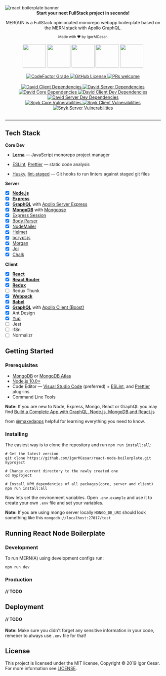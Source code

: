 <img src="https://user-images.githubusercontent.com/5064518/62132713-f3c25480-b2b3-11e9-9bb2-8447432ac980.png" alt="react boilerplate banner" align="center" />

<br>

<div align="center">
    <b>
        Start your next FullStack project in seconds!
    </b>
    <p>MER(A)N is a FullStack opinionated monorepo webapp boilerplate based on the MERN stack with Apollo GraphQL.</p>
    <sub>
        Made with ❤️ by <a ref="https://github.com/IgorMCesar">IgorMCesar</a>.
    </sub>
</div>

<br>

<div align="center">
  <img src="https://cdn.iconscout.com/icon/free/png-256/mongodb-5-1175140.png" height="75">
  <img src="https://cdn.iconscout.com/icon/free/png-256/express-8-1175029.png" height="75">
  <img src="https://upload.wikimedia.org/wikipedia/commons/thumb/4/47/React.svg/512px-React.svg.png" height="75">
  <img src="https://media.licdn.com/dms/image/C4E0BAQE19TrEXW022w/company-logo_200_200/0?e=2159024400&v=beta&t=KSA1haVf2zqXDG5scvlmrXltTNA3MkkLLQpolQrTBTU" height="75">
  <img src="https://nodejs.org/static/images/logo-hexagon-card.png" height="75">
</div>

<br>

<div align="center">
    <a href="https://img.shields.io/codefactor/grade/github/IgorMCesar/react-express-mongo-boilerplate">
    <img alt="CodeFactor Grade" src="https://img.shields.io/codefactor/grade/github/IgorMCesar/react-express-mongo-boilerplate">
  </a>
  <a href="https://img.shields.io/github/license/IgorMCesar/react-express-mongo-boilerplate?color=blue">
  	<img alt="GitHub License" src="https://img.shields.io/github/license/IgorMCesar/react-express-mongo-boilerplate?color=blue">
  </a>
  <a href="https://egghead.io/courses/how-to-contribute-to-an-open-source-project-on-github">
    <img alt="PRs welcome" src="https://img.shields.io/badge/PRs-welcome-brightgreen">
  </a>
</div>

<br>

<div align="center">
  <a href="https://img.shields.io/david/IgorMCesar/react-express-mongo-boilerplate?label=client%20dependencies&path=src/client">
    <img alt="David Client Dependencies" src="https://img.shields.io/david/IgorMCesar/react-express-mongo-boilerplate?label=client%20dependencies&path=src/client">
  </a>
  <a href="https://img.shields.io/david/IgorMCesar/react-express-mongo-boilerplate?label=server%20dependencies&path=src/server">
    <img alt="David Server Dependencies" src="https://img.shields.io/david/IgorMCesar/react-express-mongo-boilerplate?label=server%20dependencies&path=src/server">
  </a>
</div>
<div align="center">
  <a href="https://img.shields.io/david/dev/IgorMCesar/react-express-mongo-boilerplate?label=core%20devDependencies">
    <img alt="David Core Dependencies" src="https://img.shields.io/david/dev/IgorMCesar/react-express-mongo-boilerplate?label=core%20devDependencies">
  </a>
  <a href="https://img.shields.io/david/dev/IgorMCesar/react-express-mongo-boilerplate?label=client%20devDependencies&path=src/client">
    <img alt="David Client Dev Dependencies" src="https://img.shields.io/david/dev/IgorMCesar/react-express-mongo-boilerplate?label=client%20devDependencies&path=src/client">
  </a>
  <a href="https://img.shields.io/david/dev/IgorMCesar/react-express-mongo-boilerplate?label=server%20devDependencies&path=src/server">
    <img alt="David Server Dev Dependencies" src="https://img.shields.io/david/dev/IgorMCesar/react-express-mongo-boilerplate?label=server%20devDependencies&path=src/server">
  </a>
</div>
<div align="center">
    <a href="https://img.shields.io/snyk/vulnerabilities/github/IgorMCesar/react-express-mongo-boilerplatelabel=core%20vulnerabilities">
    <img alt="Snyk Core Vulnerabilities" src="https://img.shields.io/snyk/vulnerabilities/github/IgorMCesar/react-express-mongo-boilerplate?label=core%20vulnerabilities">
  </a>
  <a href="https://img.shields.io/snyk/vulnerabilities/github/IgorMCesar/react-express-mongo-boilerplate?&path=src/client/package.json&label=client%20vulnerabilities">
    <img alt="Snyk Client Vulnerabilities" src="https://img.shields.io/snyk/vulnerabilities/github/IgorMCesar/react-express-mongo-boilerplate?&path=src/client/package.json&label=client%20vulnerabilities">
  </a>
  <a href="https://img.shields.io/snyk/vulnerabilities/github/IgorMCesar/react-express-mongo-boilerplate?&path=src/server/package.json&label=server%20vulnerabilities">
    <img alt="Snyk Server Vulnerabilities" src="https://img.shields.io/snyk/vulnerabilities/github/IgorMCesar/react-express-mongo-boilerplate?&path=src/server/package.json&label=server%20vulnerabilities">
  </a>
</div>

<br>

<hr />

## Tech Stack

**Core Dev**

- **[Lerna](https://github.com/lerna/lerna)** —  JavaScript monorepo project manager

- [ESLint](https://eslint.org/), [Prettier](https://prettier.io/) —  static code analysis

- [Husky](https://github.com/typicode/husky), [lint-staged](https://github.com/okonet/lint-staged) — Git hooks to run linters against staged git files

**Server**

- [x] **[Node.js](https://nodejs.org)** 
- [x] **[Express](https://github.com/expressjs/express)**
- [x] **[GraphQL](http://graphql.org/)** with [Apollo Server Express](https://github.com/apollographql/apollo-server/tree/master/packages/apollo-server-express)
- [x] **[MongoDB](https://www.mongodb.com/)** with [Mongoose](https://github.com/Automattic/mongoose)
- [x] [Express Session](https://github.com/expressjs/session)
- [x] [Body Parser](https://github.com/expressjs/body-parser)
- [x] [NodeMailer](https://github.com/nodemailer/nodemailer)
- [x] [Helmet](https://github.com/helmetjs/helmet)
- [x] [bcrypt.js](https://github.com/dcodeIO/bcrypt.js)
- [x] [Morgan](https://github.com/expressjs/morgan)
- [x] [Joi](https://github.com/hapijs/joi)
- [x] [Chalk](https://github.com/chalk/chalk)

**Client**

- [x] **[React](https://reactjs.org/)** 
- [x] **[React Router](https://github.com/ReactTraining/react-router)**
- [x] **[Redux](https://redux.js.org/)**
- [ ] Redux Thunk
- [x] **[Webpack](https://github.com/webpack/webpack)**
- [x] **[Babel](https://babeljs.io/)**
- [x] **[GraphQL](http://graphql.org/)** with [Apollo Client (Boost)](https://github.com/apollographql/apollo-client/tree/master/packages/apollo-boost)
- [x] [Ant Design](https://ant.design/)
- [x] [Yup](https://github.com/jquense/yup)
- [ ] Jest
- [ ] i18n
- [ ] Normalizr

## Getting Started

### Prerequisites

- [MongoDB](https://www.mongodb.com/download-center/community) or [MongoDB Atlas](https://www.mongodb.com/cloud/atlas)
- [Node.js 10.0+](http://nodejs.org)
- Code Editor —  [Visual Studio Code](https://code.visualstudio.com/) (preferred) + [ESLint](https://marketplace.visualstudio.com/items?itemName=dbaeumer.vscode-eslint), and [Prettier](https://marketplace.visualstudio.com/items?itemName=esbenp.prettier-vscode) plug-ins.
- Command Line Tools

**Note:** If you are new to Node, Express, Mongo, React or GraphQL you may find
[Build a Complete App with GraphQL, Node.js, MongoDB and React.js](https://www.youtube.com/watch?v=7giZGFDGnkc&list=PL55RiY5tL51rG1x02Yyj93iypUuHYXcB_&index=1)

from [@maxedapps](https://twitter.com/maxedapps) helpful for learning everything you need to know.

### Installing

The easiest way is to clone the repository and run `npm run install:all`:

```
# Get the latest version
git clone https://github.com/IgorMCesar/react-node-boilerplate.git myproject

# Change current directory to the newly created one
cd myproject

# Install NPM dependencies of all packages(core, server and client)
npm run install:all
```

Now lets set the environment variables. Open `.env.example` and use it to create your own `.env` file and set your variables.

**Note:** If you are using mongo server locally `MONGO_DB_URI` should look something like this `mongodb://localhost:27017/test`

## Running React Node Boilerplate

### Development

To run MERN(A) using development configs run:

```
npm run dev
```

### Production

#### // TODO

## Deployment

#### // TODO

**Note:** Make sure you didn't forget any sensitive information in your code, remeber to always use `.env` file for that!

## License

This project is licensed under the MIT license, Copyright © 2019 Igor Cesar. For more information see [LICENSE](https://github.com/IgorMCesar/react-express-mongo-boilerplate/blob/master/LICENSE).
